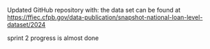 Updated GitHub repository with:
the data set can be found at https://ffiec.cfpb.gov/data-publication/snapshot-national-loan-level-dataset/2024

sprint 2 progress is almost done 
